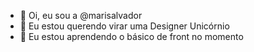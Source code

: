 - 👋 Oi, eu sou a @marisalvador
- 👀 Eu estou querendo virar uma Designer Unicórnio
- 🌱 Eu estou aprendendo o básico de front no momento

<!---
marisalvador/marisalvador is a ✨ special ✨ repository because its `README.md` (this file) appears on your GitHub profile.
You can click the Preview link to take a look at your changes.
--->
